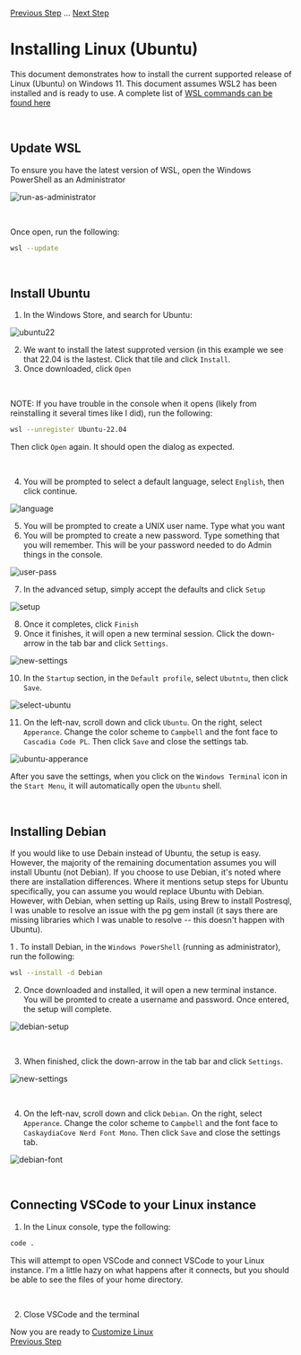 [Previous Step](https://github.com/scott-knight/linux-on-windows-11/blob/main/configure-windows-terminal.md) ... [Next Step](https://github.com/scott-knight/linux-on-windows-11/blob/main/customize-linux.md)
<br/>
# Installing Linux (Ubuntu)

This document demonstrates how to install the current supported release of Linux (Ubuntu) on Windows 11. This document assumes WSL2 has been installed and is ready to use. A complete list of [WSL commands can be found here](https://learn.microsoft.com/en-us/windows/wsl/basic-commands)

<br/>

## Update WSL

To ensure you have the latest version of WSL, open the Windows PowerShell as an Administrator

![run-as-administrator](https://user-images.githubusercontent.com/516548/192077877-6748108f-fdd2-4c83-b0ba-3ac31224c9bf.png)

<br/>

Once open, run the following:

```sh
wsl --update
```

<br/>

## Install Ubuntu

1. In the Windows Store, and search for Ubuntu:

![ubuntu22](https://user-images.githubusercontent.com/516548/192082167-6b8ee768-0684-4851-af15-2d3f13c99c1b.png)

2. We want to install the latest supproted version (in this example we see that 22.04 is the lastest. Click that tile and click `Install`.
3. Once downloaded, click `Open`

<br/>

NOTE: If you have trouble in the console when it opens (likely from reinstalling it several times like I did), run the following:

```sh
wsl --unregister Ubuntu-22.04
```

Then click `Open` again. It should open the dialog as expected.

<br/>

4. You will be prompted to select a default language, select `English`, then click continue.

![language](https://user-images.githubusercontent.com/516548/192082523-3744a840-f70d-411a-aae7-f550754cce02.png)

5. You will be prompted to create a UNIX user name. Type what you want
6. You will be prompted to create a new password. Type something that you will remember. This will be your password needed to do Admin things in the console.

![user-pass](https://user-images.githubusercontent.com/516548/192082563-30b260b3-4850-4a59-9f82-9274a4f88d1b.png)

7. In the advanced setup, simply accept the defaults and click `Setup`

![setup](https://user-images.githubusercontent.com/516548/192082591-11ddf920-81a6-4126-8735-75eaf9190088.png)

8. Once it completes, click `Finish`
9. Once it finishes, it will open a new terminal session. Click the down-arrow in the tab bar and click `Settings`.

![new-settings](https://user-images.githubusercontent.com/516548/192082679-8cc094a2-e920-4b00-943e-91a3e75ccb4b.png)

10. In the `Startup` section, in the `Default profile`, select `Ubutntu`, then click `Save`.

![select-ubuntu](https://user-images.githubusercontent.com/516548/192082727-17a7da64-b6f4-43a6-8385-2a0d3c9358a1.png)

11. On the left-nav, scroll down and click `Ubuntu`. On the right, select `Apperance`. Change the color scheme to `Campbell` and the font face to `Cascadia Code PL`. Then click `Save` and close the settings tab.

![ubuntu-apperance](https://user-images.githubusercontent.com/516548/192082890-1540c8e6-0ac9-4d07-a328-40ba8b2baa2b.png)


After you save the settings, when you click on the `Windows Terminal` icon in the `Start Menu`, it will automatically open the `Ubuntu` shell.

<br/>

## Installing Debian

If you would like to use Debain instead of Ubuntu, the setup is easy. However, the majority of the remaining documentation assumes you will install Ubuntu (not Debian). If you choose to use Debian, it's noted where there are installation differences. Where it mentions setup steps for Ubuntu specifically, you can assume you would replace Ubuntu with Debian. However, with Debian, when setting up Rails, using Brew to install Postresql, I was unable to resolve an issue with the pg gem install (it says there are missing libraries which I was unable to resolve -- this doesn't happen with Ubuntu).

1 . To install Debian, in the `Windows PowerShell` (running as administrator), run the following:

```sh
wsl --install -d Debian
```

2. Once downloaded and installed, it will open a new terminal instance. You will be promted to create a username and password. Once entered, the setup will complete.

![debian-setup](https://user-images.githubusercontent.com/516548/192112953-e95b93a0-5c68-407a-8ae3-ea0b15ad8fe4.png)

<br/>

3. When finished, click the down-arrow in the tab bar and click `Settings`.

![new-settings](https://user-images.githubusercontent.com/516548/192082679-8cc094a2-e920-4b00-943e-91a3e75ccb4b.png)

<br/>

4. On the left-nav, scroll down and click `Debian`. On the right, select `Apperance`. Change the color scheme to `Campbell` and the font face to `CaskaydiaCove Nerd Font Mono`. Then click `Save` and close the settings tab.

![debian-font](https://user-images.githubusercontent.com/516548/193384119-47cb6b12-ffdb-468d-b65b-76b004b6b062.png)

<br/>

## Connecting VSCode to your Linux instance

1. In the Linux console, type the following:

```sh
code .
```

This will attempt to open VSCode and connect VSCode to your Linux instance. I'm a little hazy on what happens after it connects, but you should be able to see the files of your home directory.

<br/>

2. Close VSCode and the terminal 

Now you are ready to [Customize Linux](https://github.com/scott-knight/linux-on-windows-11/blob/main/customize-linux.md)
<br/>[Previous Step](https://github.com/scott-knight/linux-on-windows-11/blob/main/configure-windows-terminal.md)
